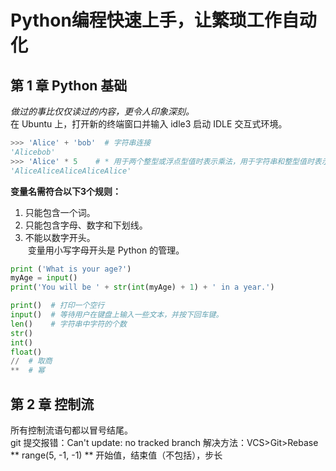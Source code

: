 # Python编程快速上手，让繁琐工作自动化
## 第 1 章 Python 基础

*做过的事比仅仅读过的内容，更令人印象深刻。*   
在 Ubuntu 上，打开新的终端窗口并输入 idle3 启动 IDLE 交互式环境。
```python
>>> 'Alice' + 'bob'  # 字符串连接
'Alicebob'
>>> 'Alice' * 5    # * 用于两个整型或浮点型值时表示乘法，用于字符串和整型值时表示“字符串复制”
'AliceAliceAliceAliceAlice'
```
**变量名需符合以下3个规则：**
1. 只能包含一个词。
2. 只能包含字母、数字和下划线。
3. 不能以数字开头。  
  变量用小写字母开头是 Python 的管理。
```python
print ('What is your age?')
myAge = input()
print('You will be ' + str(int(myAge) + 1) + ' in a year.')

print()  # 打印一个空行
input()  # 等待用户在键盘上输入一些文本，并按下回车键。
len()    # 字符串中字符的个数
str()
int()
float()
//  # 取商
**  # 幂

```

## 第 2 章 控制流
所有控制流语句都以冒号结尾。  
git 提交报错：Can't update: no tracked branch
解决方法：VCS>Git>Rebase
** range(5, -1, -1) ** 开始值，结束值（不包括），步长